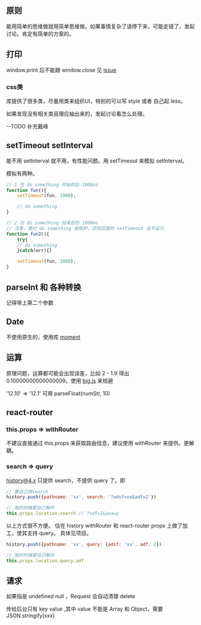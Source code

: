 
## 原则

能用简单的思维做就用简单思维做。如果事情复杂了请停下来，可能走错了，发起讨论。肯定有简单的方案的。

## 打印

window.print 后不能跟 window.close 见 [issue](https://github.com/gmfe/Think/issues/31)

### css类

库提供了很多类，尽量用类来组织UI，特别的可以写 style 或者 自己起 less。

如果发现没有相关类且理应抽出来的，发起讨论看怎么处理。

--TODO 补充戴峰

## setTimeout setInterval

能不用 setInterval 就不用，有性能问题。用 setTimeout 来模拟 setInterval。

模拟有两种。

```js
// 1 在 do something 开始的后 1000ms
function fun(){
    setTimeout(fun, 1000);

    // do something
}

// 2 在 do something 结束后的 1000ms
// 注意，需对 do something 做保护，否则后面的 setTimeout 会不运行
function fun2(){
    try{
    // do something
    }catch(err){}

    setTimeout(fun, 1000);
}
```

## parseInt 和 各种转换

记得带上第二个参数

## Date

不使用原生的，使用库 [moment](http://momentjs.com/)

## 运算

原理问题，运算都可能会出现误差，比如 2 - 1.9 得出 0.10000000000000009。使用 [big.js](http://mikemcl.github.io/big.js/) 来规避

'12.10' => '12.1' 可用 parseFloat(numStr, 10)

## react-router

### this.props => withRouter
不建议直接通过 this.props 来获取路由信息，建议使用 withRouter 来提供。更解耦。

### search => query

history@4.x 只提供 search，不提供 query 了。即

```js
// 要自己拼search
history.push({pathname: 'xx', search: '?adsf=xx&adf=2'})

// 取的时候要自己解开
this.props.location.search // ?sdf=1&aaa=y
```

以上方式很不方便。 估在 history withRouter 和 react-router props 上做了加工，使其支持 query。 具体见项目。

```js
history.push({pathname: 'xx', query: {adsf: 'xx', adf: 2})

// 取的时候要自己解开
this.props.location.query.adf
```

## 请求

如果指是 undefined null ，Request 会自动清理 delete

传给后台只有 key value ,其中 value 不能是 Array 和 Object，需要 JSON.stringify(xxx)